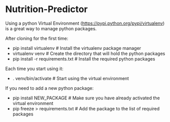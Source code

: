 Nutrition-Predictor
===================

Using a python Virtual Environment (https://pypi.python.org/pypi/virtualenv) is a great way to manage python packages.

After cloning for the first time:
- pip install virtualenv # Install the virtualenv package manager
- virtualenv venv # Create the directory that will hold the python packages
- pip install -r requirements.txt # Install the required python packages

Each time you start using it:
- . venv/bin/activate # Start using the virtual environment

If you need to add a new python package:
- pip install NEW_PACKAGE # Make sure you have already activated the virtual environment
- pip freeze > requirements.txt # Add the package to the list of required packages

